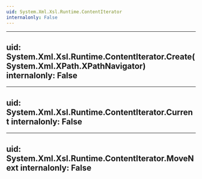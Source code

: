 ```yaml
---
uid: System.Xml.Xsl.Runtime.ContentIterator
internalonly: False
---
```


---
uid: System.Xml.Xsl.Runtime.ContentIterator.Create(System.Xml.XPath.XPathNavigator)
internalonly: False
---

---
uid: System.Xml.Xsl.Runtime.ContentIterator.Current
internalonly: False
---

---
uid: System.Xml.Xsl.Runtime.ContentIterator.MoveNext
internalonly: False
---
